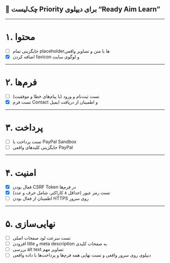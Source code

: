 ## 🚀 چک‌لیست Priority برای دیپلوی “Ready Aim Learn”

---

# ۱. محتوا
- [ ] جایگزینی تمام placeholderها با متن و تصاویر واقعی  
- [x]  اضافه کردن favicon و لوگوی سایت  

---

# ۲. فرم‌ها
- [ ] تست ثبت‌نام و ورود (با پیام‌های خطا و موفقیت)  
- [x] تست فرم Contact و اطمینان از دریافت ایمیل  

---

# ۳. پرداخت
- [ ] تست پرداخت با PayPal Sandbox  
- [ ] جایگزینی کلیدهای واقعی PayPal  

---

# ۴. امنیت
- [x] فعال بودن CSRF Token در فرم‌ها  
- [x] تست رمز عبور (حداقل ۸ کاراکتر، شامل حرف و عدد)  
- [ ] اطمینان از فعال بودن HTTPS روی سرور  

---

# ۵. نهایی‌سازی
- [ ] تست سرعت لود صفحات اصلی  
- [ ] افزودن title و meta description به صفحات کلیدی  
- [ ] بررسی alt text تصاویر مهم  
- [ ] دیپلوی روی سرور واقعی و تست نهایی همه فرم‌ها و پرداخت‌ها با داده واقعی
